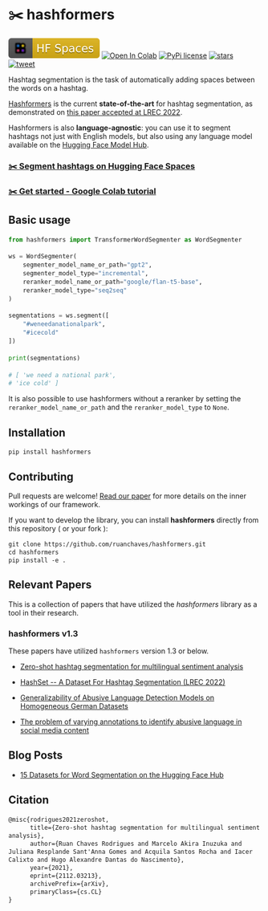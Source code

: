 # ✂️ hashformers

[![HF Spaces](https://raw.githubusercontent.com/obss/sahi/main/resources/hf_spaces_badge.svg)](https://ruanchaves-hashtag-segmentation.hf.space/) [![Open In Colab](https://colab.research.google.com/assets/colab-badge.svg)](https://colab.research.google.com/github/ruanchaves/hashformers/blob/master/hashformers.ipynb) [![PyPi license](https://badgen.net/pypi/license/pip/)](https://github.com/ruanchaves/hashformers/blob/master/LICENSE) [![stars](https://img.shields.io/github/stars/ruanchaves/hashformers)](https://github.com/ruanchaves/hashformers) [![tweet](https://img.shields.io/twitter/url?style=social&url=https%3A%2F%2Fgithub.com%2Fruanchaves%2Fhashformers)](https://www.twitter.com/share?url=https://github.com/ruanchaves/hashformers)


Hashtag segmentation is the task of automatically adding spaces between the words on a hashtag. 

[Hashformers](https://github.com/ruanchaves/hashformers) is the current **state-of-the-art** for hashtag segmentation, as demonstrated on [this paper accepted at LREC 2022](https://aclanthology.org/2022.lrec-1.782.pdf). 

Hashformers is also **language-agnostic**: you can use it to segment hashtags not just with English models, but also using any language model available on the [Hugging Face Model Hub](https://huggingface.co/models).

<p align="center">
    
<h3> <a href="https://ruanchaves-hashtag-segmentation.hf.space/"> ✂️ Segment hashtags on Hugging Face Spaces </a> </h3>

<h3> <a href="https://colab.research.google.com/github/ruanchaves/hashformers/blob/master/hashformers.ipynb"> ✂️ Get started - Google Colab tutorial </a> </h3>

</p>



## Basic usage

```python
from hashformers import TransformerWordSegmenter as WordSegmenter

ws = WordSegmenter(
    segmenter_model_name_or_path="gpt2",
    segmenter_model_type="incremental",
    reranker_model_name_or_path="google/flan-t5-base",
    reranker_model_type="seq2seq"
)

segmentations = ws.segment([
    "#weneedanationalpark",
    "#icecold"
])

print(segmentations)

# [ 'we need a national park',
# 'ice cold' ]
```

It is also possible to use hashformers without a reranker by setting the `reranker_model_name_or_path` and the `reranker_model_type` to `None`. 

## Installation

```
pip install hashformers
```

## Contributing 

Pull requests are welcome!  [Read our paper](https://arxiv.org/abs/2112.03213) for more details on the inner workings of our framework.

If you want to develop the library, you can install **hashformers** directly from this repository ( or your fork ):

```
git clone https://github.com/ruanchaves/hashformers.git
cd hashformers
pip install -e .
```

## Relevant Papers 

This is a collection of papers that have utilized the *hashformers* library as a tool in their research.

### hashformers v1.3

These papers have utilized `hashformers` version 1.3 or below.

* [Zero-shot hashtag segmentation for multilingual sentiment analysis](https://arxiv.org/abs/2112.03213)

* [HashSet -- A Dataset For Hashtag Segmentation (LREC 2022)](https://aclanthology.org/2022.lrec-1.782/)

* [Generalizability of Abusive Language Detection Models on Homogeneous German Datasets](https://link.springer.com/article/10.1007/s13222-023-00438-1#Fn3) 

* [The problem of varying annotations to identify abusive language in social media content](https://www.cambridge.org/core/journals/natural-language-engineering/article/problem-of-varying-annotations-to-identify-abusive-language-in-social-media-content/B47FCCCEBF6EDF9C628DCC69EC5E0826)

## Blog Posts

* [15 Datasets for Word Segmentation on the Hugging Face Hub](https://ruanchaves.medium.com/15-datasets-for-word-segmentation-on-the-hugging-face-hub-4f24cb971e48)

## Citation

```
@misc{rodrigues2021zeroshot,
      title={Zero-shot hashtag segmentation for multilingual sentiment analysis}, 
      author={Ruan Chaves Rodrigues and Marcelo Akira Inuzuka and Juliana Resplande Sant'Anna Gomes and Acquila Santos Rocha and Iacer Calixto and Hugo Alexandre Dantas do Nascimento},
      year={2021},
      eprint={2112.03213},
      archivePrefix={arXiv},
      primaryClass={cs.CL}
}
```